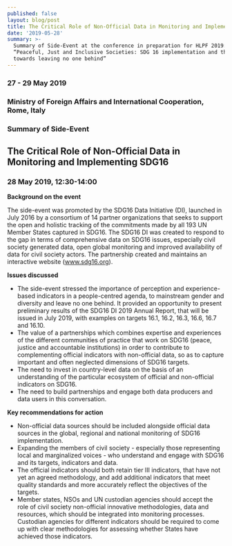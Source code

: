 ```yaml
---
published: false
layout: blog/post
title: The Critical Role of Non-Official Data in Monitoring and Implementing SDG16
date: '2019-05-28'
summary: >-
  Summary of Side-Event at the conference in preparation for HLPF 2019:
  “Peaceful, Just and Inclusive Societies: SDG 16 implementation and the path
  towards leaving no one behind”
---
```

### 27 - 29 May 2019
### Ministry of Foreign Affairs and International Cooperation, Rome, Italy
### Summary of Side-Event

## The Critical Role of Non-Official Data in Monitoring and Implementing SDG16

### 28 May 2019, 12:30-14:00

**Background on the event**

The side-event was promoted by the SDG16 Data Initiative (DI), launched in July 2016 by a consortium of 14 partner organizations  that seeks to support the open and holistic tracking of the commitments made by all 193 UN Member States captured in SDG16. The SDG16 DI was created to respond to the gap in terms of comprehensive data on SDG16 issues, especially civil society generated data, open global monitoring and improved availability of data for civil society actors. The partnership created and maintains an interactive website (www.sdg16.org).

**Issues discussed**

- The side-event stressed the importance of perception and experience-based indicators in a people-centred agenda, to mainstream gender and diversity and leave no one behind. It provided an opportunity to present preliminary results of the SDG16 DI 2019 Annual Report, that will be issued in July 2019, with examples on targets 16.1, 16.2, 16.3, 16.6, 16.7 and 16.10.
- The value of a partnerships which combines expertise and experiences of the different communities of practice that work on SDG16 (peace, justice and accountable institutions) in order to contribute to complementing official indicators with non-official data, so as to capture important and often neglected dimensions of SDG16 targets.
- The need to invest in country-level data on the basis of an understanding of the particular ecosystem of official and non-official indicators on SDG16.
- The need to build partnerships and engage both data producers and data users in this conversation.

**Key recommendations for action**

- Non-official data sources should be included alongside official data sources in the global, regional and national monitoring of SDG16 implementation.
- Expanding the members of civil society - especially those representing local and marginalized voices - who understand and engage with SDG16 and its targets, indicators and data.
- The official indicators should both retain tier III indicators, that have not yet an agreed methodology, and add additional indicators that meet quality standards and more accurately reflect the objectives of the targets.
- Member states, NSOs and UN custodian agencies should accept the role of civil society non-official innovative methodologies, data and resources, which should be integrated into monitoring processes. Custodian agencies for different indicators should be required to come up with clear methodologies for assessing whether States have achieved those indicators.

